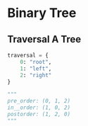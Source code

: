# Binary Tree

## Traversal A Tree

```python
traversal = {
    0: "root",
    1: "left",
    2: "right"
}

"""
pre_order: (0, 1, 2)
in__order: (1, 0, 2)
postorder: (1, 2, 0)
"""
```

